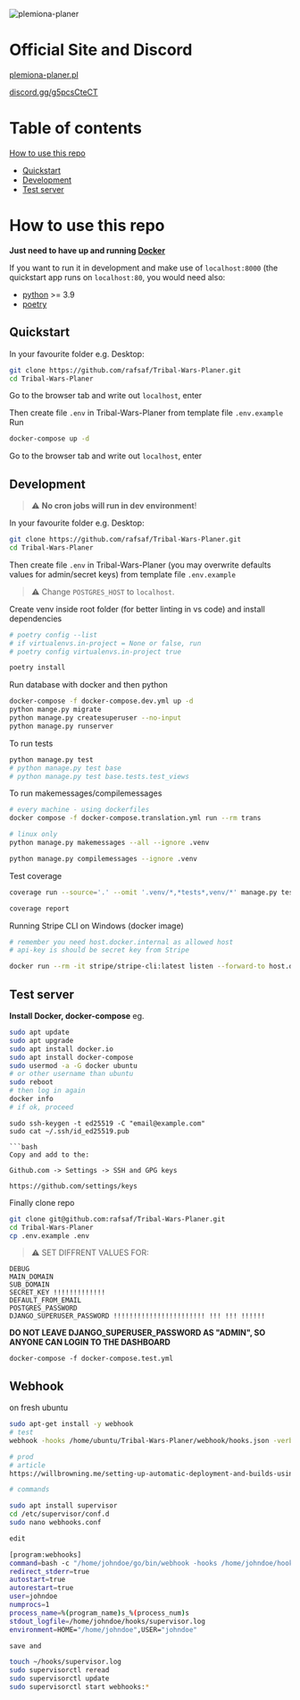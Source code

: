 ![plemiona-planer](https://plemiona-planer.pl/static/images/background.jpg)

# Official Site and Discord

[plemiona-planer.pl](https://plemiona-planer.pl/en/)

[discord.gg/g5pcsCteCT](https://discord.gg/g5pcsCteCT)

# Table of contents

[How to use this repo](#how-to-use-this-repo)

- [Quickstart](#quickstart)
- [Development](#development)
- [Test server](#test-server)

# How to use this repo

**Just need to have up and running [Docker](https://www.docker.com/get-started)**

If you want to run it in development and make use of `localhost:8000` (the quickstart app runs on `localhost:80`, you would need also:


- [python](https://www.python.org/downloads/) >= 3.9
- [poetry](https://python-poetry.org/)

## Quickstart

In your favourite folder e.g. Desktop:

```bash
git clone https://github.com/rafsaf/Tribal-Wars-Planer.git
cd Tribal-Wars-Planer

```
Go to the browser tab and write out `localhost`, enter


Then create file `.env` in Tribal-Wars-Planer from template file `.env.example`
Run

```bash
docker-compose up -d

```

Go to the browser tab and write out `localhost`, enter

## Development

> :warning: **No cron jobs will run in dev environment**!

In your favourite folder e.g. Desktop:

```bash
git clone https://github.com/rafsaf/Tribal-Wars-Planer.git
cd Tribal-Wars-Planer

```

Then create file `.env` in Tribal-Wars-Planer (you may overwrite defaults values for admin/secret keys) from template file `.env.example`

> :warning: Change `POSTGRES_HOST` to `localhost`.

Create venv inside root folder (for better linting in vs code) and install dependencies

```bash
# poetry config --list
# if virtualenvs.in-project = None or false, run
# poetry config virtualenvs.in-project true

poetry install

```

Run database with docker and then python

```bash
docker-compose -f docker-compose.dev.yml up -d
python mange.py migrate
python manage.py createsuperuser --no-input
python manage.py runserver
```

To run tests

```bash
python manage.py test
# python manage.py test base
# python manage.py test base.tests.test_views
```

To run makemessages/compilemessages

```bash
# every machine - using dockerfiles
docker compose -f docker-compose.translation.yml run --rm trans

```

```bash
# linux only
python manage.py makemessages --all --ignore .venv

python manage.py compilemessages --ignore .venv
```

Test coverage

```bash
coverage run --source='.' --omit '.venv/*,*tests*,venv/*' manage.py test

coverage report
```

Running Stripe CLI on Windows (docker image)

```bash
# remember you need host.docker.internal as allowed host
# api-key is should be secret key from Stripe

docker run --rm -it stripe/stripe-cli:latest listen --forward-to host.docker.internal:8000/en/api/stripe-webhook/ --skip-verify --api-key sk_test_51IunwoIUoiUFYBGtpnRVBVro4iqXG8pndlUlpeBd1qbMNC9U7I0u6eQuCVjJdWMQoOpJhpyrztp2kUZSHMfi29Zh00TT5Q8yyL
```

## Test server

**Install Docker, docker-compose** eg.

```bash
sudo apt update
sudo apt upgrade
sudo apt install docker.io
sudo apt install docker-compose
sudo usermod -a -G docker ubuntu
# or other username than ubuntu
sudo reboot
# then log in again
docker info
# if ok, proceed
```

````
sudo ssh-keygen -t ed25519 -C "email@example.com"
sudo cat ~/.ssh/id_ed25519.pub

```bash
Copy and add to the:

Github.com -> Settings -> SSH and GPG keys

https://github.com/settings/keys

````

Finally clone repo

```bash
git clone git@github.com:rafsaf/Tribal-Wars-Planer.git
cd Tribal-Wars-Planer
cp .env.example .env
```

> :warning: SET DIFFRENT VALUES FOR:

```
DEBUG
MAIN_DOMAIN
SUB_DOMAIN
SECRET_KEY !!!!!!!!!!!!!
DEFAULT_FROM_EMAIL
POSTGRES_PASSWORD
DJANGO_SUPERUSER_PASSWORD !!!!!!!!!!!!!!!!!!!!!!! !!! !!! !!!!!!
```

**DO NOT LEAVE DJANGO_SUPERUSER_PASSWORD AS "ADMIN", SO ANYONE CAN LOGIN TO THE DASHBOARD**


```
docker-compose -f docker-compose.test.yml
```


## Webhook

on fresh ubuntu

```bash
sudo apt-get install -y webhook
# test
webhook -hooks /home/ubuntu/Tribal-Wars-Planer/webhook/hooks.json -verbose -hotreload

# prod
# article
https://willbrowning.me/setting-up-automatic-deployment-and-builds-using-webhooks/

# commands

sudo apt install supervisor
cd /etc/supervisor/conf.d
sudo nano webhooks.conf

edit

[program:webhooks]
command=bash -c "/home/johndoe/go/bin/webhook -hooks /home/johndoe/hooks/hooks.json -ip '<YOUR-SERVER-IP>' -verbose"
redirect_stderr=true
autostart=true
autorestart=true
user=johndoe
numprocs=1
process_name=%(program_name)s_%(process_num)s
stdout_logfile=/home/johndoe/hooks/supervisor.log
environment=HOME="/home/johndoe",USER="johndoe"

save and

touch ~/hooks/supervisor.log
sudo supervisorctl reread
sudo supervisorctl update
sudo supervisorctl start webhooks:*
```